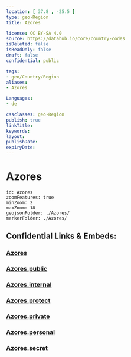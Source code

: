 ```yaml
---
location: [ 37.8 , -25.5 ] 
type: geo-Region
title: Azores

license: CC BY-SA 4.0
source: https://datahub.io/core/country-codes
isDeleted: false
isReadOnly: false
draft: false
confidential: public

tags:
- geo/Country/Region
aliases:
- Azores

Languages:
- de

cssclasses: geo-Region
publish: true
linkTitle: 
keywords: 
layout: 
publishDate: 
expiryDate: 
---
```


# Azores

```leaflet
id: Azores
zoomFeatures: true 
minZoom: 2 
maxZoom: 18
geojsonFolder: ./Azores/
markerFolder: ./Azores/
```


## Confidential Links & Embeds: 

### [Azores](/_Standards/Earth/Continent/Europe/Europe~South/Portugal/Districts~Portugal/Azores.md) 

### [Azores.public](/_public/Earth/Continent/Europe/Europe~South/Portugal/Districts~Portugal/Azores.public.md) 

### [Azores.internal](/_internal/Earth/Continent/Europe/Europe~South/Portugal/Districts~Portugal/Azores.internal.md) 

### [Azores.protect](/_protect/Earth/Continent/Europe/Europe~South/Portugal/Districts~Portugal/Azores.protect.md) 

### [Azores.private](/_private/Earth/Continent/Europe/Europe~South/Portugal/Districts~Portugal/Azores.private.md) 

### [Azores.personal](/_personal/Earth/Continent/Europe/Europe~South/Portugal/Districts~Portugal/Azores.personal.md) 

### [Azores.secret](/_secret/Earth/Continent/Europe/Europe~South/Portugal/Districts~Portugal/Azores.secret.md)

